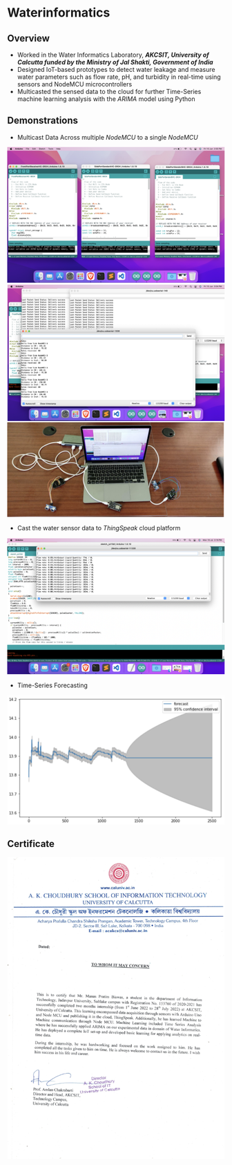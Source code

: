 # Waterinformatics

## Overview

- Worked in the Water Informatics Laboratory, **_AKCSIT, University of Calcutta funded by the Ministry of Jal Shakti, Government of India_**
- Designed IoT-based prototypes to detect water leakage and measure water parameters such as flow rate, pH, and turbidity in real-time using sensors and NodeMCU microcontrollers
- Multicasted the sensed data to the cloud for further Time-Series machine learning analysis with the _ARIMA_ model using Python

## Demonstrations

- Multicast Data Across multiple _NodeMCU_ to a single _NodeMCU_

![](public/multicast.png)
![](public/multicast1.png)
![](public/multicast3.png)

- Cast the water sensor data to _ThingSpeak_ cloud platform

![](public/waterflow.png)

- Time-Series Forecasting

![](public/timeseries.png)

## Certificate

![](report/Internship_Certificate.png)
